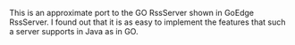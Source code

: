 This is an approximate port to the GO RssServer shown in GoEdge RssServer. I found out that it is as easy to implement the
features that such a server supports in Java as in GO.